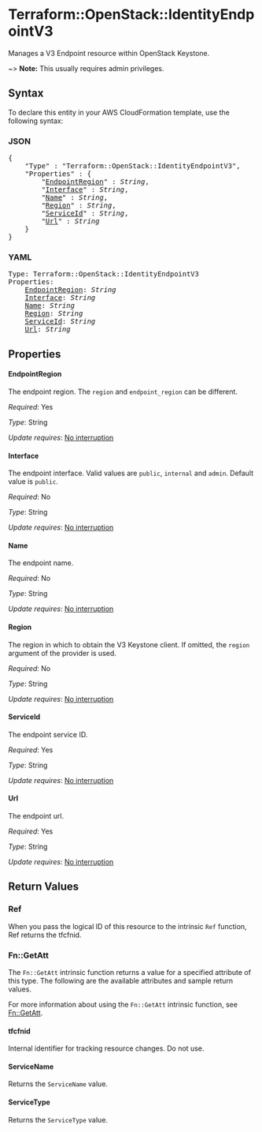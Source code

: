 # Terraform::OpenStack::IdentityEndpointV3

Manages a V3 Endpoint resource within OpenStack Keystone.

~> **Note:** This usually requires admin privileges.

## Syntax

To declare this entity in your AWS CloudFormation template, use the following syntax:

### JSON

<pre>
{
    "Type" : "Terraform::OpenStack::IdentityEndpointV3",
    "Properties" : {
        "<a href="#endpointregion" title="EndpointRegion">EndpointRegion</a>" : <i>String</i>,
        "<a href="#interface" title="Interface">Interface</a>" : <i>String</i>,
        "<a href="#name" title="Name">Name</a>" : <i>String</i>,
        "<a href="#region" title="Region">Region</a>" : <i>String</i>,
        "<a href="#serviceid" title="ServiceId">ServiceId</a>" : <i>String</i>,
        "<a href="#url" title="Url">Url</a>" : <i>String</i>
    }
}
</pre>

### YAML

<pre>
Type: Terraform::OpenStack::IdentityEndpointV3
Properties:
    <a href="#endpointregion" title="EndpointRegion">EndpointRegion</a>: <i>String</i>
    <a href="#interface" title="Interface">Interface</a>: <i>String</i>
    <a href="#name" title="Name">Name</a>: <i>String</i>
    <a href="#region" title="Region">Region</a>: <i>String</i>
    <a href="#serviceid" title="ServiceId">ServiceId</a>: <i>String</i>
    <a href="#url" title="Url">Url</a>: <i>String</i>
</pre>

## Properties

#### EndpointRegion

The endpoint region. The `region` and
`endpoint_region` can be different.

_Required_: Yes

_Type_: String

_Update requires_: [No interruption](https://docs.aws.amazon.com/AWSCloudFormation/latest/UserGuide/using-cfn-updating-stacks-update-behaviors.html#update-no-interrupt)

#### Interface

The endpoint interface. Valid values are `public`,
`internal` and `admin`. Default value is `public`.

_Required_: No

_Type_: String

_Update requires_: [No interruption](https://docs.aws.amazon.com/AWSCloudFormation/latest/UserGuide/using-cfn-updating-stacks-update-behaviors.html#update-no-interrupt)

#### Name

The endpoint name.

_Required_: No

_Type_: String

_Update requires_: [No interruption](https://docs.aws.amazon.com/AWSCloudFormation/latest/UserGuide/using-cfn-updating-stacks-update-behaviors.html#update-no-interrupt)

#### Region

The region in which to obtain the V3 Keystone client.
If omitted, the `region` argument of the provider is used.

_Required_: No

_Type_: String

_Update requires_: [No interruption](https://docs.aws.amazon.com/AWSCloudFormation/latest/UserGuide/using-cfn-updating-stacks-update-behaviors.html#update-no-interrupt)

#### ServiceId

The endpoint service ID.

_Required_: Yes

_Type_: String

_Update requires_: [No interruption](https://docs.aws.amazon.com/AWSCloudFormation/latest/UserGuide/using-cfn-updating-stacks-update-behaviors.html#update-no-interrupt)

#### Url

The endpoint url.

_Required_: Yes

_Type_: String

_Update requires_: [No interruption](https://docs.aws.amazon.com/AWSCloudFormation/latest/UserGuide/using-cfn-updating-stacks-update-behaviors.html#update-no-interrupt)

## Return Values

### Ref

When you pass the logical ID of this resource to the intrinsic `Ref` function, Ref returns the tfcfnid.

### Fn::GetAtt

The `Fn::GetAtt` intrinsic function returns a value for a specified attribute of this type. The following are the available attributes and sample return values.

For more information about using the `Fn::GetAtt` intrinsic function, see [Fn::GetAtt](https://docs.aws.amazon.com/AWSCloudFormation/latest/UserGuide/intrinsic-function-reference-getatt.html).

#### tfcfnid

Internal identifier for tracking resource changes. Do not use.

#### ServiceName

Returns the <code>ServiceName</code> value.

#### ServiceType

Returns the <code>ServiceType</code> value.

